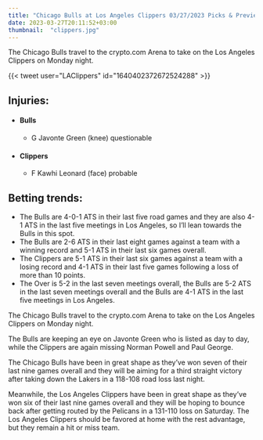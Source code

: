 ```yaml
---
title: "Chicago Bulls at Los Angeles Clippers 03/27/2023 Picks & Preview"
date: 2023-03-27T20:11:52+03:00
thumbnail:  "clippers.jpg"
---
```


The Chicago Bulls travel to the crypto.com Arena to take on the Los Angeles Clippers on Monday night.
<!--more-->{{< tweet user="LAClippers" id="1640402372672524288" >}}

## Injuries:

  - #### Bulls

    - G Javonte Green (knee) questionable

  - #### Clippers

    - F Kawhi Leonard (face) probable

## Betting trends:

  - The Bulls are 4-0-1 ATS in their last five road games and they are also 4-1 ATS in the last five meetings in Los Angeles, so I’ll lean towards the Bulls in this spot.
  - The Bulls are 2-6 ATS in their last eight games against a team with a winning record and 5-1 ATS in their last six games overall.
  - The Clippers are 5-1 ATS in their last six games against a team with a losing record and 4-1 ATS in their last five games following a loss of more than 10 points.
  - The Over is 5-2 in the last seven meetings overall, the Bulls are 5-2 ATS in the last seven meetings overall and the Bulls are 4-1 ATS in the last five meetings in Los Angeles.


The Chicago Bulls travel to the crypto.com Arena to take on the Los Angeles Clippers on Monday night.


The Bulls are keeping an eye on Javonte Green who is listed as day to day, while the Clippers are again missing Norman Powell and Paul George.

The Chicago Bulls have been in great shape as they’ve won seven of their last nine games overall and they will be aiming for a third straight victory after taking down the Lakers in a 118-108 road loss last night.

Meanwhile, the Los Angeles Clippers have been in great shape as they’ve won six of their last nine games overall and they will be hoping to bounce back after getting routed by the Pelicans in a 131-110 loss on Saturday.
The Los Angeles Clippers should be favored at home with the rest advantage, but they remain a hit or miss team.
